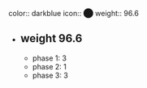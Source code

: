 color:: darkblue
icon:: ⬤
weight:: 96.6
- ## weight 96.6
  - phase 1: 3
  - phase 2: 1
  - phase 3: 3

